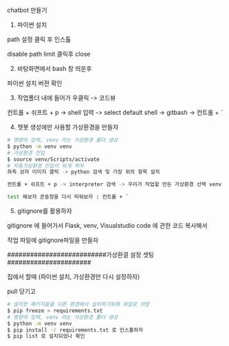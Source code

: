 chatbot 만들기

1. 파이썬 설치

path 설정 클릭 후 인스톨

disable path limit 클릭후 close

2. 바탕화면에서 bash 창 띄운후 

파이썬 설치 버젼 확인

3. 작업폴더 내에 들어가 우클릭 -> 코드뷰

컨트롤 + 쉬프트 + p -> shell 입력 -> select default shell -> gitbash -> 컨트롤 + `

4. 챗봇 생성에만 사용할 가상환경을 만들자

```bash
# 명령어 입력, venv 라는 가상환경 폴더 생성
$ python -m venv venv 
# 가상환경 진입
$ source venv/Scripts/activate
# 자동가상환경 진입이 되게 하자
좌측 상자 이미지 클릭 -> python 검색 및 가장 위의 항목 설치

컨트롤 + 쉬프트 + p -> interpreter 검색 -> 우리가 작업할 만든 가상환경 선택 venv 

test 해보자 콘솔창을 다시 띄워보자 : 컨트롤 + `
```

5. gitignore를 활용하자

gitignore 에 들어가서 Flask, venv, Visualstudio code 에 관한 코드 복사해서 

작업 파일에 gitignore파일을 만들자

##########################가상환결 설정 셋팅 ######################

집에서 할때 (파이썬 설치, 가상환경만 다시 설정하자)

pull 당기고 

```bash
# 설치한 패키지들을 다른 환경에서 설치하기위해 파일로 저장
$ pip freeze > requirements.txt
# 명령어 입력, venv 라는 가상환경 폴더 생성
$ python -m venv venv 
$ pip install -r requirements.txt 로 인스톨하자
$ pip list 로 설치되었나 확인
```

